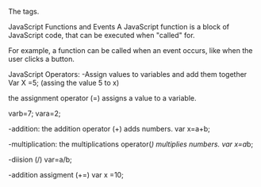 
The <script> Tag
In HTML, JavaScript code must be inserted between <script> and </script> tags.
  
  JavaScript Functions and Events
A JavaScript function is a block of JavaScript code, that can be executed when "called" for.

For example, a function can be called when an event occurs, like when the user clicks a button.
  
  
   
JavaScript Operators:
-Assign values to variables and add them together
Var X =5;
(assing the value 5 to x)
 

the assignment operator (=) assigns a value to a variable.

varb=7;
vara=2;

-addition:
the addition operator (+) adds numbers.
var x=a+b;

-multiplication:
the multiplications operator(*) multiplies numbers.
var x=a*b;

-diision (/) 
var=a/b;

-addition assigment (+=)
var x =10;



